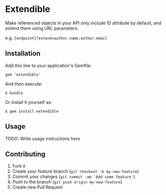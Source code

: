 # Extendible

Make referenced objects in your API only include ID attribute by default, and extend them using URL parameters.

e.g. `{endpoint}?extend=author.name,author.email`

## Installation

Add this line to your application's Gemfile:

    gem 'extendible'

And then execute:

    $ bundle

Or install it yourself as:

    $ gem install extendible

## Usage

TODO: Write usage instructions here

## Contributing

1. Fork it
2. Create your feature branch (`git checkout -b my-new-feature`)
3. Commit your changes (`git commit -am 'Add some feature'`)
4. Push to the branch (`git push origin my-new-feature`)
5. Create new Pull Request
